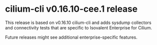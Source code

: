 # cilium-cli v0.16.10-cee.1 release

This release is based on v0.16.10 cilium-cli and adds sysdump collectors and connectivity tests that are specific to Isovalent Enterprise for Cilium.

Future releases might see additional enterprise-specific features.
